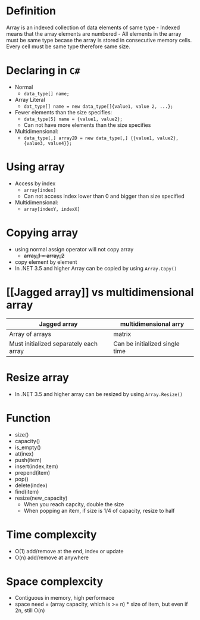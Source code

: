 # Definition
Array is an indexed collection of data elements of same type
	- Indexed means that the array elements are numbered
	- All elements in the array must be same type becase the array is stored in consecutive memory cells. Every cell must be same type therefore same size.
# Declaring in `C#`
- Normal
	 - `data_type[] name;`
 - Array  Literal
	 - `dat_type[] name = new data_type[]{value1, value 2, ...};`
 - Fewer elements than the size specifies:
	 - `data_type[5] name = {value1, value2};`
	 - Can not have more elements than the size specifies
 - Multidimensional:
	 - `data_type[,] array2D = new data_type[,] {{value1, value2},{value3, value4}};`
# Using array
- Access by index
	- `array[index]`
	- Can not access index lower than 0 and bigger than size specified
- Multidimensional:
	- `array[indexY, indexX]`
# Copying array
- using normal assign operator will not copy array
	- ~~array_1 = array_2~~
- copy element by element
-  In .NET 3.5 and higher Array can be copied by using `Array.Copy()`
# [[Jagged array]]  vs multidimensional array
Jagged array | multidimensional arry
------------ | ------------
Array of arrays | matrix
Must initialized separately each array | Can be initialized single time

# Resize array
- In .NET 3.5 and higher  array can be resized by using `Array.Resize()`
# Function
- size()
- capacity()
- is_empty()
- at(inex)
- push(item)
- insert(index,item)
- prepend(item)
- pop()
- delete(index)
- find(item)
- resize(new_capacity)
	- When you reach capcity, double the size
	- When popping an item, if size is 1/4 of capacity, resize to half
# Time complexcity
- O(1) add/remove at the end, index or update
- O(n) add/remove at anywhere
# Space complexcity
- Contiguous in memory, high performace
- space need = (array capacity, which is >= n) * size of item, but even if 2n, still O(n) 